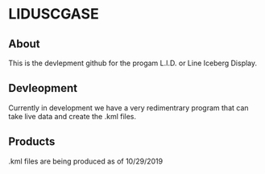 # LIDUSCGASE
## About
This is the devlepment github for the progam L.I.D. or Line Iceberg Display. 
## Devleopment
Currently in development we have a very redimentrary program that can take live data and create the .kml files.
## Products
.kml files are being produced as of 10/29/2019

